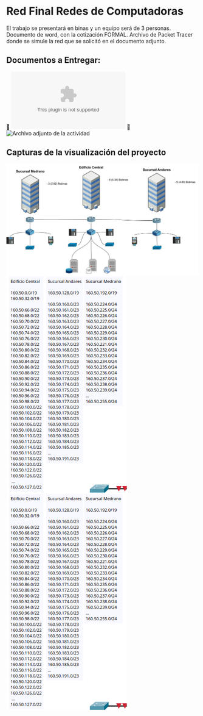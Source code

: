 # Red Final Redes de Computadoras

El trabajo se presentará en binas y un equipo será de 3 personas.
Documento de word, con la cotización FORMAL.
Archivo de Packet Tracer donde se simule la red que se solicitó en el documento adjunto.

## Documentos a Entregar:
:paperclip: ![Archivo adjunto de la actividad](Cotización.docx)
:paperclip: ![Archivo adjunto de la actividad](Trabajo-Final.pkt)

## Capturas de la visualización del proyecto
![Alt Captura de Pantalla](captures/Map-NetWork-Trabajo-Final.jpg)
![Alt Captura de Pantalla](captures/Captura-1.png)
![Alt Captura de Pantalla](captures/Captura-1.png)
